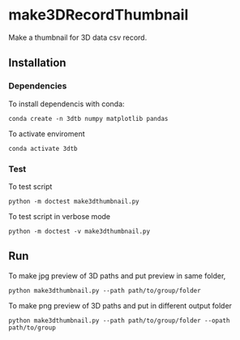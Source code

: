 # make3DRecordThumbnail

Make a thumbnail for 3D data csv record.


## Installation

### Dependencies
To install dependencis with conda:
```
conda create -n 3dtb numpy matplotlib pandas
```
To activate enviroment
```
conda activate 3dtb
```

### Test

To test script

```
python -m doctest make3dthumbnail.py
```

To test script in verbose mode
```
python -m doctest -v make3dthumbnail.py
```

## Run 

To make jpg preview of 3D paths and put preview in same folder,
```
python make3dthumbnail.py --path path/to/group/folder
```
To make png preview of 3D paths and put in different output folder
```
python make3dthumbnail.py --path path/to/group/folder --opath path/to/group